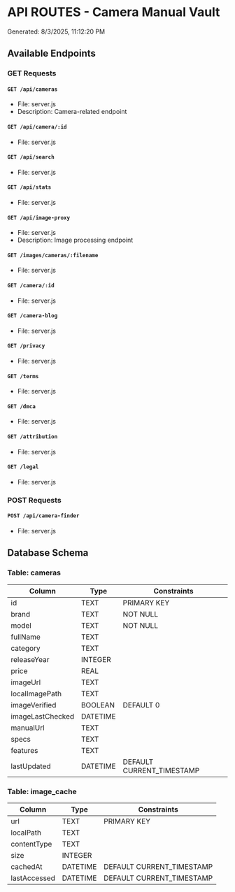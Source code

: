 # API ROUTES - Camera Manual Vault
Generated: 8/3/2025, 11:12:20 PM

## Available Endpoints

### GET Requests

#### `GET /api/cameras`
- File: server.js
- Description: Camera-related endpoint

#### `GET /api/camera/:id`
- File: server.js

#### `GET /api/search`
- File: server.js

#### `GET /api/stats`
- File: server.js

#### `GET /api/image-proxy`
- File: server.js
- Description: Image processing endpoint

#### `GET /images/cameras/:filename`
- File: server.js

#### `GET /camera/:id`
- File: server.js

#### `GET /camera-blog`
- File: server.js

#### `GET /privacy`
- File: server.js

#### `GET /terms`
- File: server.js

#### `GET /dmca`
- File: server.js

#### `GET /attribution`
- File: server.js

#### `GET /legal`
- File: server.js

### POST Requests

#### `POST /api/camera-finder`
- File: server.js

## Database Schema

### Table: cameras

| Column | Type | Constraints |
|--------|------|-------------|
| id | TEXT | PRIMARY KEY |
| brand | TEXT | NOT NULL |
| model | TEXT | NOT NULL |
| fullName | TEXT |  |
| category | TEXT |  |
| releaseYear | INTEGER |  |
| price | REAL |  |
| imageUrl | TEXT |  |
| localImagePath | TEXT |  |
| imageVerified | BOOLEAN | DEFAULT 0 |
| imageLastChecked | DATETIME |  |
| manualUrl | TEXT |  |
| specs | TEXT |  |
| features | TEXT |  |
| lastUpdated | DATETIME | DEFAULT CURRENT_TIMESTAMP |

### Table: image_cache

| Column | Type | Constraints |
|--------|------|-------------|
| url | TEXT | PRIMARY KEY |
| localPath | TEXT |  |
| contentType | TEXT |  |
| size | INTEGER |  |
| cachedAt | DATETIME | DEFAULT CURRENT_TIMESTAMP |
| lastAccessed | DATETIME | DEFAULT CURRENT_TIMESTAMP |

